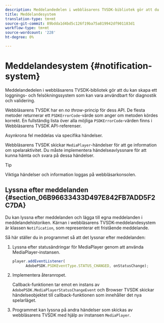 ```yaml
---
description: Meddelandedelen i webbläsarens TVSDK-bibliotek gör att du kan skapa ett loggnings- och felsökningssystem som kan vara användbart för diagnostik och validering.
title: Meddelandesystem
translation-type: tm+mt
source-git-commit: 89bdda1d4bd5c126f19ba75a819942df901183d1
workflow-type: tm+mt
source-wordcount: '228'
ht-degree: 0%

---
```



# Meddelandesystem {#notification-system}

Meddelandedelen i webbläsarens TVSDK-bibliotek gör att du kan skapa ett loggnings- och felsökningssystem som kan vara användbart för diagnostik och validering.

<!--<a id="section_EC5DBE8DDA434B70A01FA2F3EF4618BD"></a>-->

Webbläsarens TVSDK har en *no throw*-princip för dess API. De flesta metoder returnerar ett `PSDKErrorCode`-värde som anger om metoden kördes korrekt. En fullständig lista över alla möjliga `PSDKErrorCode`-värden finns i Webbläsarens TVSDK API-referenser.

Asynkrona fel meddelas via specifika händelser.

Webbläsarens TVSDK skickar `MediaPlayer`-händelser för att ge information om spelaraktivitet. Du måste implementera händelseavlyssnare för att kunna hämta och svara på dessa händelser.

>[!TIP]
>
>Viktiga händelser och information loggas på webbläsarkonsolen.

## Lyssna efter meddelanden {#section_06B96633433D497E842FB7ADD5F2C7DA}

Du kan lyssna efter meddelanden och lägga till egna meddelanden i meddelandehistoriken. Kärnan i webbläsarens TVSDK-meddelandesystem är klassen `Notification`, som representerar ett fristående meddelande.

Så här ställer du in programmet så att det lyssnar efter meddelanden:

1. Lyssna efter statusändringar för MediaPlayer genom att använda MediaPlayer-instansen.

   ```js
   player.addEventListener( 
         AdobePSDK.PSDKEventType.STATUS_CHANGED, onStatusChange);
   ```

1. Implementera återanropet.

   Callback-funktionen tar emot en instans av `AdobePSDK.MediaPlayerStatusChangeEvent` och Browser TVSDK skickar händelseobjektet till callback-funktionen som innehåller det nya spelarläget.
1. Programmet kan lyssna på andra händelser som skickas av webbläsarens TVSDK med hjälp av instansen `MediaPlayer`.

